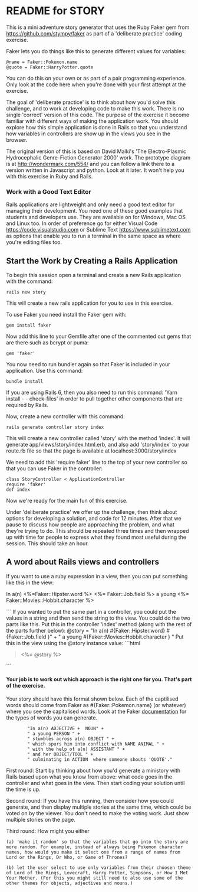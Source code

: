 # README for STORY

This is a mini adventure story generator that uses the Ruby Faker gem from https://github.com/stympy/faker as part of a 'deliberate practice' coding exercise. 

Faker lets you do things like this to generate different values for variables:
    
    @name = Faker::Pokemon.name
    @quote = Faker::HarryPotter.quote

You can do this on your own or as part of a pair programming experience. Only look at the code here when you're done with your first attempt at the exercise. 

The goal of 'deliberate practice' is to think about how you'd solve this challenge, and to work at developing code to make this work. There is no single 'correct' version of this code. The purpose of the exercise it become familiar with different ways of making the application work. You should explore how this simple application is done in Rails so that you understand how variables in controllers are show up in the views you see in the browser.

The original version of this is based on David Malki's 'The Electro-Plasmic Hydrocephalic Genre-Fiction Generator 2000' work. The prototype diagram is at http://wondermark.com/554/ and you can follow a link there to a version written in Javascript and python.  Look at it later. It won't help you with this exercise in Ruby and Rails.

### Work with a Good Text Editor
Rails applications are lightweight and only need a good text editor for managing their development. You need one of these good examples that students and developers use. They are available on for Windows, Mac OS and Linux too. In order of preference go for either Visual Code https://code.visualstudio.com or Sublime Text https://www.sublimetext.com as options that enable you to run a terminal in the same space as where you're editing files too. 

## Start the Work by Creating a Rails Application 

To begin this session open a terminal and create a new Rails application with the command:

    rails new story

This will create a new rails application for you to use in this exercise.

To use Faker you need install the Faker gem with:
    
    gem install faker

Now add this line to your Gemfile after one of the commented out gems that are there such as bcrypt or puma:
    
    gem 'faker' 

You now need to run bundler again so that Faker is included in your application. Use this command:

    bundle install

If you are using Rails 6, then you also need to run this command: 'Yarn install - - check-files' in order to pull together other components that are required by Rails.

Now, create a new controller with this command:

    rails generate controller story index

This will create a new controller called 'story' with the method 'index'. It will generate app/views/story/index.html.erb, and also add 'story/index' to your route.rb file so that the page is available at localhost:3000/story/index

We need to add this 'require faker' line to the top of your new controller so that you can use Faker in the controller:
    
    class StoryController < ApplicationController
    require 'faker'
    def index 

Now we're ready for the main fun of this exercise.

Under 'deliberate practice' we offer up the challenge, then think about options for developing a solution, and code for 12 minutes. After that we pause to discuss how people are approaching the problem, and what they're trying to do. This should be repeated three times and then wrapped up with time for people to express what they found most useful during the session. This should take an hour.

## A word about Rails views and controllers

If you want to use a ruby expression in a view, then you can put something like this in the view:
 
<p>In a(n) <%=Faker::Hipster.word %>  <%= Faker::Job.field %> a young <%= Faker::Movies::Hobbit.character %></p>
```
If you wanted to put the same part in a controller, you could put the values in a string and then send the string to the view. You could do the two parts like this.
Put this in the controller 'index' method (along with the rest of the parts further below):
            @story =  "In a(n) #{Faker::Hipster.word}  #{Faker::Job.field }" +
            " a young #{Faker::Movies::Hobbit.character } "
Put this in the view using the @story instance value:
```html
<blockquote><%= @story %></blockquote>
``` 

#### Your job is to work out which approach is the right one for you. That's part of the exercise.

Your story should have this format shown below. Each of the captilised words should come from Faker as #{Faker::Pokemon.name} (or whatever) where you see the capitalised words. Look at the Faker <a href="https://github.com/faker-ruby/faker#generators" target="_blank">documentation</a> for the types of words you can generate.

            "In a(n) ADJECTIVE +  NOUN" +
            " a young PERSON " +
            " stumbles across a(n) OBJECT " +
            " which spurs him into conflict with NAME ANIMAL " +
            " with the help of a(n) ASSISTANT " +
            " and her OBJECT/TOOL " +
            " culminating in ACTION  where someone shouts 'QUOTE'."

First round:
Start by thinking about how you'd generate a ministory with Rails based upon what you know from above:  what code goes in the controller and what goes in the view. Then start coding your solution until the time is up.

Second round:
If you have this running, then consider how you could generate, and then display multiple stories at the same time, which could be voted on by the viewer. You don't need to make the voting work. Just show multiple stories on the page.

Third round:
How might you either

    (a) 'make it random' so that the variables that go into the story are more random. For example, instead of always being Pokemon character names, how would you make it select one from a range of names from Lord or the Rings, Dr Who, or Game of Thrones?

    (b) let the user select to use only variables from their choosen theme of Lord of the Rings, Lovecraft, Harry Potter, Simpsons, or How I Met Your Mother. (For this you might still need to also use some of the other themes for objects, adjectives and nouns.)


